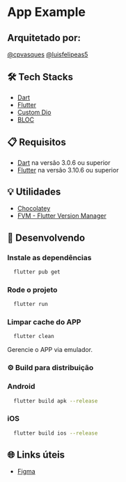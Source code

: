 # App Example

## Arquitetado por:

[@cpvasques](https://github.com/cpvasques)
[@luisfelipeas5](https://github.com/luisfelipeas5)

## 🛠️ Tech Stacks

- [Dart](https://dart.dev/)
- [Flutter](https://flutter.dev/)
- [Custom Dio](https://pub.dev/packages/dio/)
- [BLOC](https://bloclibrary.dev/)

## 📋 Requisitos

- [Dart](https://dart.dev/get-dart/) na versão 3.0.6 ou superior
- [Flutter](https://docs.flutter.dev/get-started/install) na versão 3.10.6 ou superior

## 💡 Utilidades

- [Chocolatey](https://chocolatey.org/)
- [FVM - Flutter Version Manager](https://fvm.app/)

## 🚀 Desenvolvendo

### Instale as dependências

```sh
  flutter pub get
```

### Rode o projeto

```sh
  flutter run
```

### Limpar cache do APP

```sh
  flutter clean
```

Gerencie o APP via emulador.

### ⚙️ Build para distribuição

### Android

```sh
  flutter build apk --release
```

### iOS

```sh
  flutter build ios --release
```

## 🌐 Links úteis

- [Figma]()
